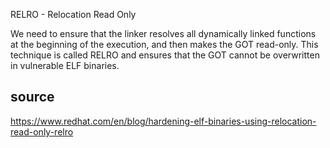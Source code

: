 RELRO - Relocation Read Only

We need to ensure that the linker resolves all dynamically linked functions at the beginning of the execution, and then makes the GOT read-only.  This technique is called RELRO and ensures that the GOT cannot be overwritten in vulnerable ELF binaries.

## source

https://www.redhat.com/en/blog/hardening-elf-binaries-using-relocation-read-only-relro
